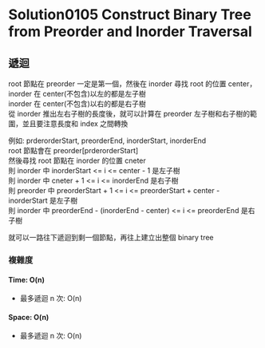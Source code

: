 # Solution0105 Construct Binary Tree from Preorder and Inorder Traversal

## 遞迴

root 節點在 preorder 一定是第一個，然後在 inorder 尋找 root 的位置 center，  
inorder 在 center(不包含)以左的都是左子樹  
inorder 在 center(不包含)以右的都是右子樹  
從 inorder 推出左右子樹的長度後，就可以計算在 preorder 左子樹和右子樹的範圍，並且要注意長度和 index 之間轉換  

例如: prderorderStart, preorderEnd, inorderStart, inorderEnd  
root 節點會在 preorder[prderorderStart]  
然後尋找 root 節點在 inorder 的位置 cneter  
則 inorder 中 inorderStart <= i <= center - 1 是左子樹  
則 inorder 中 cneter + 1 <= i <= inorderEnd 是右子樹  
則 preorder 中 preorderStart + 1 <= i <= preorderStart + center - inorderStart 是左子樹  
則 inorder 中 preorderEnd - (inorderEnd - center)  <= i <= preorderEnd 是右子樹  

就可以一路往下遞迴到剩一個節點，再往上建立出整個 binary tree

### 複雜度

#### Time: O(n)
- 最多遞迴 n 次: O(n)

#### Space: O(n)
- 最多遞迴 n 次: O(n)